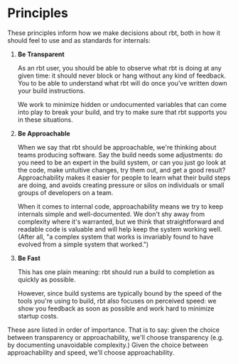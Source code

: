 # Principles

These principles inform how we make decisions about rbt, both in how it should feel to use and as standards for internals:

1. **Be Transparent**

   As an rbt user, you should be able to observe what rbt is doing at any given time: it should never block or hang without any kind of feedback.
   You to be able to understand what rbt will do once you've written down your build instructions.

   We work to minimize hidden or undocumented variables that can come into play to break your build, and try to make sure that rbt supports you in these situations.

2. **Be Approachable**

   When we say that rbt should be approachable, we're thinking about teams producing software.
   Say the build needs some adjustments: do you need to be an expert in the build system, or can you just go look at the code, make untuitive changes, try them out, and get a good result?
   Approachability makes it easier for people to learn what their build steps are doing, and avoids creating pressure or silos on individuals or small groups of developers on a team.

   When it comes to internal code, approachability means we try to keep internals simple and well-documented.
   We don't shy away from complexity where it's warranted, but we think that straightforward and readable code is valuable and will help keep the system working well.
   (After all, "a complex system that works is invariably found to have evolved from a simple system that worked.")

3. **Be Fast**

   This has one plain meaning: rbt should run a build to completion as quickly as possible.

   However, since build systems are typically bound by the speed of the tools you're using to build, rbt also focuses on perceived speed: we show you feedback as soon as possible and work hard to minimize startup costs.

These asre listed in order of importance.
That is to say: given the choice between transparency or approachability, we'll choose transparency (e.g. by documenting unavoidable complexity.)
Given the choice between approachability and speed, we'll choose approachability.
